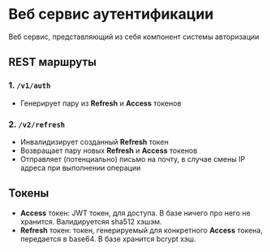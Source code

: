 # Веб сервис аутентификации

Веб сервис, представляющий из себя компонент системы авторизации

## REST маршруты

### 1. `/v1/auth`
- Генерирует пару из **Refresh** и **Access** токенов

### 2. `/v2/refresh`
- Инвалидизирует созданный **Refresh** токен
- Возвращает пару новых **Refresh** и **Access** токенов
- Отправляет (потенциально) письмо на почту, в случае смены IP адреса при выполнении операции

## Токены

- **Access** токен: JWT токен, для доступа. В базе ничего про него не хранится. Валидируетсяя sha512 хэшэм.
- **Refresh** токен: токен, генерируемый для конкретного **Access** токена, передается в base64. В базе хранится bcrypt хэш.